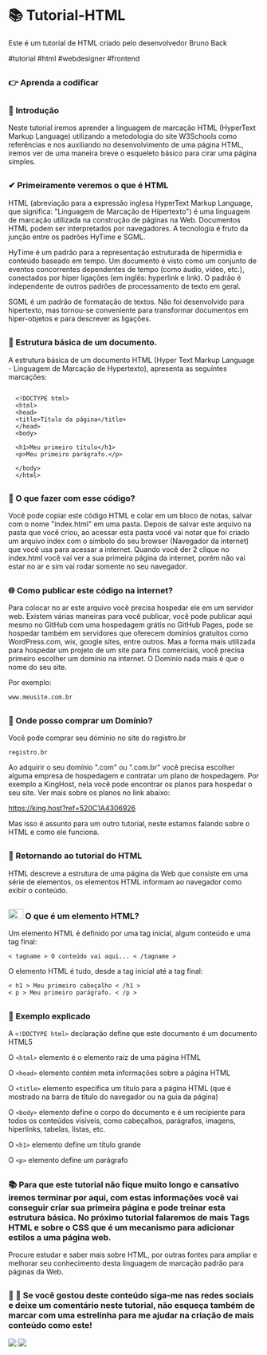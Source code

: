 # 📚 Tutorial-HTML
Este é um tutorial de HTML criado pelo desenvolvedor Bruno Back

#tutorial #html #webdesigner #frontend

##

### 👉 Aprenda a codificar

##
### 💬 Introdução
Neste tutorial iremos aprender a linguagem de marcação HTML (HyperText Markup Language) utilizando a metodologia do site W3Schools como referências e nos auxiliando no desenvolvimento de uma página HTML, iremos ver de uma maneira breve o esqueleto básico para cirar uma página simples.
##
### ✔ Primeiramente veremos o que é HTML

HTML (abreviação para a expressão inglesa HyperText Markup Language, que significa: "Linguagem de Marcação de Hipertexto") é uma linguagem de marcação utilizada na construção de páginas na Web. Documentos HTML podem ser interpretados por navegadores. A tecnologia é fruto da junção entre os padrões HyTime e SGML.

HyTime é um padrão para a representação estruturada de hipermídia e conteúdo baseado em tempo. Um documento é visto como um conjunto de eventos concorrentes dependentes de tempo (como áudio, vídeo, etc.), conectados por hiper ligações (em inglês: hyperlink e link). O padrão é independente de outros padrões de processamento de texto em geral.

SGML é um padrão de formatação de textos. Não foi desenvolvido para hipertexto, mas tornou-se conveniente para transformar documentos em hiper-objetos e para descrever as ligações.
##
### 📝 Estrutura básica de um documento.
A estrutura básica de um documento HTML (Hyper Text Markup Language - Linguagem de Marcação de Hypertexto), apresenta as seguintes marcações:

```

  <!DOCTYPE html>
  <html>
  <head>
  <title>Título da página</title>
  </head>
  <body>

  <h1>Meu primeiro título</h1>
  <p>Meu primeiro parágrafo.</p>

  </body>
  </html> 
```
##
### 📁 O que fazer com esse código?
Você pode copiar este código HTML e colar em um bloco de notas, salvar com o nome "index.html" em uma pasta.
Depois de salvar este arquivo na pasta que você criou, ao acessar esta pasta você vai notar que foi criado um arquivo index com o símbolo do seu browser (Navegador da internet) que você usa para acessar a internet.
Quando você der 2 clique no index.html você vai ver a sua primeira página da internet, porém não vai estar no ar e sim vai rodar somente no seu navegador.
##
### 🌐 Como publicar este código na internet?
Para colocar no ar este arquivo você precisa hospedar ele em um servidor web. Existem várias maneiras para você publicar, você pode publicar aqui mesmo no GitHub com uma hospedagem grátis no GitHub Pages, pode se hospedar também em servidores que oferecem domínios gratuitos como WordPress.com, wix, google sites, entre outros. Mas a forma mais utilizada para hospedar um projeto de um site para fins comerciais, você precisa primeiro escolher um domínio na internet.
O Domínio nada mais é que o nome do seu site.

Por exemplo:

``` www.meusite.com.br ```
##
### 💬 Onde posso comprar um Domínio?
Você pode comprar seu dóminio no site do registro.br

``` registro.br ```

Ao adquirir o seu domínio ".com" ou ".com.br" você precisa escolher alguma empresa de hospedagem e contratar um plano de hospedagem. Por exemplo a KingHost, nela você pode encontrar os planos para hospedar o seu site. Ver mais sobre os planos no link abaixo:

 https://king.host?ref=520C1A4306926

Mas isso é assunto para um outro tutorial, neste estamos falando sobre o HTML e como ele funciona.
##
### 💫 Retornando ao tutorial do HTML 

HTML descreve a estrutura de uma página da Web que consiste em uma série de elementos, os elementos HTML informam ao navegador como exibir o conteúdo.
##
### <img height="20" width="30" src="https://cdn.jsdelivr.net/gh/devicons/devicon/icons/html5/html5-original-wordmark.svg" /> O que é um elemento HTML?
Um elemento HTML é definido por uma tag inicial, algum conteúdo e uma tag final:

``` < tagname > O conteúdo vai aqui... < /tagname > ```

O elemento HTML é tudo, desde a tag inicial até a tag final:

```
< h1 > Meu primeiro cabeçalho < /h1 >
< p > Meu primeiro parágrafo. < /p >
```
##
### 📍 Exemplo explicado

A ``` <!DOCTYPE html> ``` declaração define que este documento é um documento HTML5

O ``` <html> ``` elemento é o elemento raiz de uma página HTML

O ``` <head> ``` elemento contém meta informações sobre a página HTML

O ``` <title> ``` elemento especifica um título para a página HTML (que é mostrado na barra de título do navegador ou na guia da página)

O ``` <body> ``` elemento define o corpo do documento e é um recipiente para todos os conteúdos visíveis, como cabeçalhos, parágrafos, imagens, hiperlinks, tabelas, listas, etc.

O ``` <h1> ``` elemento define um título grande

O ``` <p> ``` elemento define um parágrafo

##

### 📚 Para que este tutorial não fique muito longo e cansativo iremos terminar por aqui, com estas informações você vai conseguir criar sua primeira página e pode treinar esta estrutura básica. No próximo tutorial falaremos de mais Tags HTML e sobre o CSS que é um mecanismo para adicionar estilos a uma página web. 
Procure estudar e saber mais sobre HTML, por outras fontes para ampliar e melhorar seu conhecimento desta linguagem de marcação padrão para páginas da Web.
##
### 💬 🌟 Se você gostou deste conteúdo siga-me nas redes sociais e deixe um comentário neste tutorial, não esqueça também de marcar com uma estrelinha para me ajudar na criação de mais conteúdo como este!

<a href="https://www.facebook.com/bruno.back.562" target="_blank"><img src="https://img.shields.io/badge/Facebook-1877F2?style=for-the-badge&logo=facebook&logoColor=white" target="_blank"></a>
<a href="https://www.instagram.com/bruno.back84" target="_blank"><img src="https://img.shields.io/badge/Instagram-E4405F?style=for-the-badge&logo=instagram&logoColor=white" target="_blank"></a>

## 


